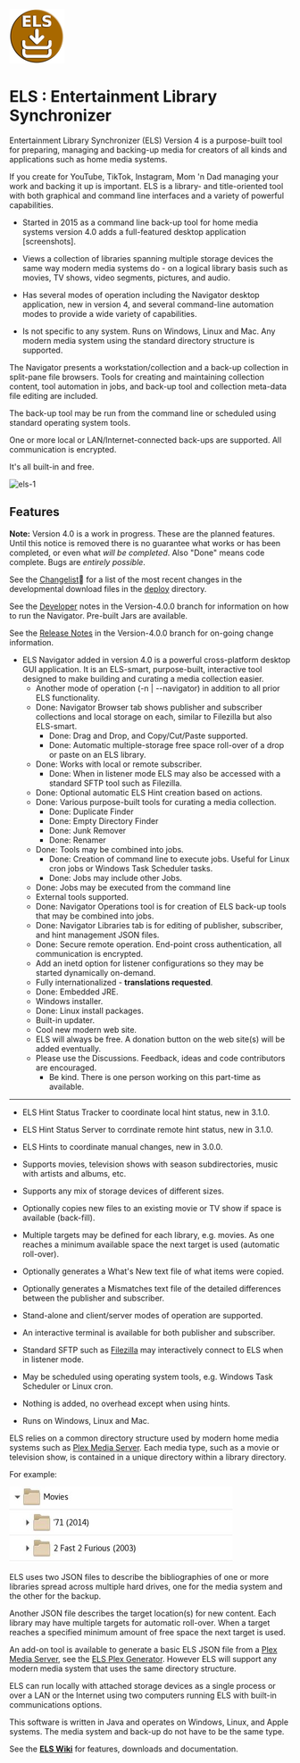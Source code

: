 ![ELS logo](https://github.com/Corionis/ELS/blob/master/artifacts/images/els-logo-98px.png)

# ELS : Entertainment Library Synchronizer

Entertainment Library Synchronizer (ELS) Version 4 is a purpose-built tool
for preparing, managing and backing-up media for creators of all kinds
and applications such as home media systems.

If you create for YouTube, TikTok, Instagram, Mom 'n Dad managing your work
and backing it up is important. ELS is a library- and title-oriented tool with
both graphical and command line interfaces and a variety of powerful capabilities.

* Started in 2015 as a command line back-up tool for home media systems version 4.0
  adds a full-featured desktop application [screenshots].

* Views a collection of libraries spanning multiple storage devices the same way modern
  media systems do - on a logical library basis such as movies, TV shows, video segments,
  pictures, and audio.

* Has several modes of operation including the Navigator desktop application, new in
  version 4, and several command-line automation modes to provide a wide variety of capabilities.

* Is not specific to any system. Runs on Windows, Linux and Mac. Any modern 
  media system using the standard directory structure is supported.

The Navigator presents a workstation/collection and a back-up collection
in split-pane file browsers. Tools for creating and maintaining collection
content, tool automation in jobs, and back-up tool and collection
meta-data file editing are included.

The back-up tool may be run from the command line or scheduled using
standard operating system tools.

One or more local or LAN/Internet-connected back-ups are supported. All
communication is encrypted.

It's all built-in and free.

![els-1](https://github.com/Corionis/ELS/assets/21012251/1f1337ef-f0f0-49a3-a741-98b1d46e55f4)

## Features

**Note:** Version 4.0 is a work in progress. These are the planned features. Until this
notice is removed there is no guarantee what works or has been completed, or even
what *will be completed*. Also "Done" means code complete. Bugs are *entirely possible*.

See the [Changelist](https://htmlpreview.github.io/?https://github.com/Corionis/ELS/blob/Version-4.0.0/deploy/changes.html):link: for
a list of the most recent changes in the developmental download files in the
[deploy](https://github.com/Corionis/ELS/blob/Version-4.0.0/deploy/) directory.

See the [Developer](https://github.com/Corionis/ELS/blob/Version-4.0.0/artifacts/document/developer.md)
notes in the Version-4.0.0 branch for information on how to run the Navigator. Pre-built Jars are available.

See the [Release Notes](https://github.com/Corionis/ELS/blob/Version-4.0.0/artifacts/document/release-notes.md)
in the Version-4.0.0 branch for on-going change information.

 * ELS Navigator added in version 4.0 is a powerful cross-platform desktop GUI application. It
   is an ELS-smart, purpose-built, interactive tool designed to make building and curating
   a media collection easier. 
   * Another mode of operation (-n | --navigator) in addition to all prior ELS functionality.
   * Done: Navigator Browser tab shows publisher and subscriber collections and local
     storage on each, similar to Filezilla but also ELS-smart.
     * Done: Drag and Drop, and Copy/Cut/Paste supported.
     * Done: Automatic multiple-storage free space roll-over of a drop or paste on an ELS library.
   * Done: Works with local or remote subscriber.
     * Done: When in listener mode ELS may also be accessed with a standard SFTP tool such as Filezilla.
   * Done: Optional automatic ELS Hint creation based on actions.
   * Done: Various purpose-built tools for curating a media collection.
     * Done: Duplicate Finder
     * Done: Empty Directory Finder
     * Done: Junk Remover
     * Done: Renamer
   * Done: Tools may be combined into jobs.
     * Done: Creation of command line to execute jobs. Useful for Linux
       cron jobs or Windows Task Scheduler tasks.
     * Done: Jobs may include other Jobs.
   * Done: Jobs may be executed from the command line 
   * External tools supported.
   * Done: Navigator Operations tool is for creation of ELS back-up tools that may be combined into jobs.
   * Done: Navigator Libraries tab is for editing of publisher, subscriber, 
     and hint management JSON files.
   * Done: Secure remote operation. End-point cross authentication, all communication is encrypted.
   * Add an inetd option for listener configurations so they may be started dynamically on-demand.
   * Fully internationalized - **translations requested**.
   * Done: Embedded JRE.
   * Windows installer.
   * Done: Linux install packages.
   * Built-in updater.
   * Cool new modern web site.
   * ELS will always be free. A donation button on the web site(s) will be added eventually.
   * Please use the Discussions. Feedback, ideas and code contributors are encouraged.
     * Be kind. There is one person working on this part-time as available.
 ---
 * ELS Hint Status Tracker to coordinate local hint status, new in 3.1.0.
 * ELS Hint Status Server to corrdinate remote hint status, new in 3.1.0.
 * ELS Hints to coordinate manual changes, new in 3.0.0.

 * Supports movies, television shows with season subdirectories, 
   music with artists and albums, etc.
 * Supports any mix of storage devices of different sizes.
 * Optionally copies new files to an existing movie or TV show if space is 
   available (back-fill).
 * Multiple targets may be defined for each library, e.g. movies. As 
   one reaches a minimum available space the next target is used (automatic roll-over).
 * Optionally generates a What's New text file of what items were copied.
 * Optionally generates a Mismatches text file of the detailed differences between the publisher and subscriber.
 * Stand-alone and client/server modes of operation are supported.
 * An interactive terminal is available for both publisher and subscriber.
 * Standard SFTP such as [Filezilla](https://filezilla-project.org/) may interactively connect to ELS when in listener mode.
 * May be scheduled using operating system tools, e.g. Windows Task Scheduler or Linux cron.
 * Nothing is added, no overhead except when using hints.
 * Runs on Windows, Linux and Mac.

ELS relies on a common directory structure used by modern home media
systems such as [Plex Media Server](https://plex.tv). Each media type,
such as a movie or television show, is contained in a unique directory
within a library directory.

For example:

![library directory structure](artifacts/images/library-directory.jpg "Library directory")

ELS uses two JSON files to describe the bibliographies of one or more
libraries spread across multiple hard drives, one for the media system
and the other for the backup.

Another JSON file describes the target location(s) for new content. Each
library may have multiple targets for automatic roll-over. When a target
reaches a specified minimum amount of free space the next target is
used.

An add-on tool is available to generate a basic ELS JSON file from a
[Plex Media Server](https://www.plex.tv), see the [ELS Plex
Generator](https://github.com/Corionis/ELS-Plex-Generator). However ELS
will support any modern media system that uses the same directory structure.

ELS can run locally with attached storage devices as a single process or
over a LAN or the Internet using two computers running ELS with built-in
communications options.

This software is written in Java and operates on Windows, Linux, and
Apple systems. The media system and back-up do not have to be the same
type.

See the **[ELS Wiki](https://github.com/Corionis/ELS/wiki)** for
features, downloads and documentation.
